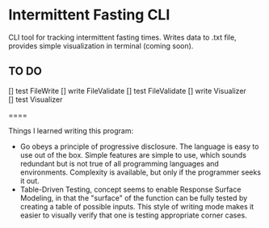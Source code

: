 # Intermittent Fasting CLI  

CLI tool for tracking intermittent fasting times. Writes data to .txt file, provides simple visualization in terminal (coming soon).

## TO DO  

[] test FileWrite
[] write FileValidate
[] test FileValidate
[] write Visualizer  
[] test Visualizer

====

Things I learned writing this program:

- Go obeys a principle of progressive disclosure. The language is easy to use out of the box. Simple features are simple to use, which sounds redundant but is not true of all programming languages and environments. Complexity is available, but only if the programmer seeks it out.  
- Table-Driven Testing, concept seems to enable Response Surface Modeling, in that the "surface" of the function can be fully tested by creating a table of possible inputs. This style of writing mode makes it easier to visually verify that one is testing appropriate corner cases.  
